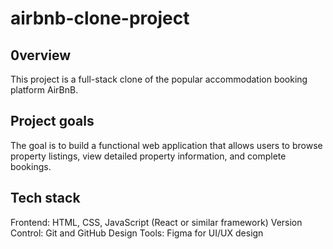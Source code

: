 # airbnb-clone-project

## 0verview

This project is a full-stack clone of the popular accommodation booking platform AirBnB.

## Project goals

The goal is to build a functional web application that allows users to browse property listings, view detailed property information, and complete bookings.

## Tech stack

Frontend: HTML, CSS, JavaScript (React or similar framework)
Version Control: Git and GitHub
Design Tools: Figma for UI/UX design
